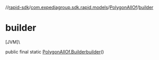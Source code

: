 //[rapid-sdk](../../../index.md)/[com.expediagroup.sdk.rapid.models](../index.md)/[PolygonAllOf](index.md)/[builder](builder.md)

# builder

[JVM]\

public final static [PolygonAllOf.Builder](-builder/index.md)[builder](builder.md)()
